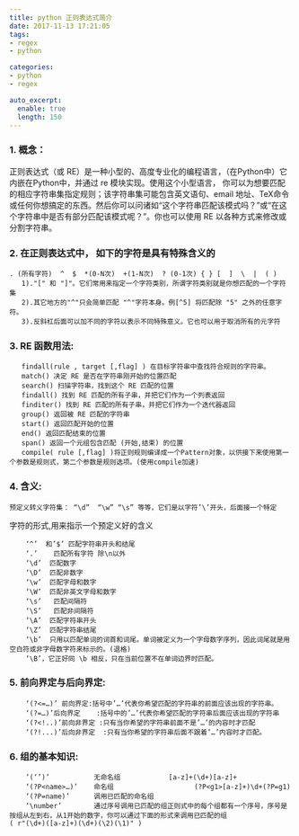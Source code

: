 ```yaml
---
title: python 正则表达式简介
date: 2017-11-13 17:21:05
tags:
- regex
- python

categories:
- python
- regex

auto_excerpt:
  enable: true
  length: 150
---
```



### 1. 概念：
正则表达式（或 RE）是一种小型的、高度专业化的编程语言，（在Python中）它内嵌在Python中，并通过 re 模块实现。使用这个小型语言， 你可以为想要匹配的相应字符串集指定规则；该字符串集可能包含英文语句、email 地址、TeX命令或任何你想搞定的东西。然后你可以问诸如“这个字符串匹配该模式吗？”或“在这个字符串中是否有部分匹配该模式呢？”。你也可以使用 RE 以各种方式来修改或分割字符串。

### 2. 在正则表达式中， 如下的字符是具有特殊含义的
	. (所有字符)  ^  $  *(0-N次)  +(1-N次)  ? (0-1次) { } [  ]  \  |  ( ) 
	   1)."[" 和 "]"。它们常用来指定一个字符类别，所谓字符类别就是你想匹配的一个字符集
	   2).其它地方的"^"只会简单匹配 "^"字符本身。例[^5] 将匹配除 "5" 之外的任意字符。
	   3).反斜杠后面可以加不同的字符以表示不同特殊意义。它也可以用于取消所有的元字符

### 3. RE 函数用法:
       findall(rule , target [,flag] ) 在目标字符串中查找符合规则的字符串。
       match() 决定 RE 是否在字符串刚开始的位置匹配
       search() 扫描字符串，找到这个 RE 匹配的位置
       findall() 找到 RE 匹配的所有子串，并把它们作为一个列表返回
       finditer() 找到 RE 匹配的所有子串，并把它们作为一个迭代器返回
       group() 返回被 RE 匹配的字符串
       start() 返回匹配开始的位置
       end() 返回匹配结束的位置
       span() 返回一个元组包含匹配 (开始,结束) 的位置
       compile( rule [,flag] )将正则规则编译成一个Pattern对象，以供接下来使用第一个参数是规则式，第二个参数是规则选项。(使用compile加速)

### 4. 含义:
	预定义转义字符集： “\d”  “\w” “\s” 等等，它们是以字符’\’开头，后面接一个特定

字符的形式,用来指示一个预定义好的含义
```
	‘^’  和’$’ 匹配字符串开头和结尾
	‘.’    匹配所有字符 除\n以外
	‘\d’  匹配数字
	‘\D’  匹配非数字
	‘\w’  匹配字母和数字
	‘\W’  匹配非英文字母和数字
	‘\s’   匹配间隔符
	‘\S’   匹配非间隔符
	‘\A’  匹配字符串开头
	‘\Z’  匹配字符串结尾
	‘\b’  只用以匹配单词的词首和词尾。单词被定义为一个字母数字序列，因此词尾就是用空白符或非字母数字符来标示的。(退格)
	‘\B’，它正好同 \b 相反，只在当前位置不在单词边界时匹配。
```
### 5. 前向界定与后向界定:
```
	‘(?<=…)’ 前向界定:括号中’…’代表你希望匹配的字符串的前面应该出现的字符串。
	‘(?=…)’后向界定    :括号中的’…’代表你希望匹配的字符串后面应该出现的字符串
	‘(?<!..)’前向非界定 :只有当你希望的字符串前面不是’…’的内容时才匹配
	‘(?!...)’后向非界定  :只有当你希望的字符串后面不跟着’…’内容时才匹配。
```
### 6. 组的基本知识:
```
	‘(‘’)’           无命名组            [a-z]+(\d+)[a-z]+
	‘(?P<name>…)’    命名组                    (?P<g1>[a-z]+)\d+(?P=g1)
	‘(?P=name)’      调用已匹配的命名组
	‘\number’        通过序号调用已匹配的组正则式中的每个组都有一个序号，序号是按组从左到右，从1开始的数字，你可以通过下面的形式来调用已匹配的组
( r"(\d+)([a-z]+)(\d+)(\2)(\1)" )   
```
